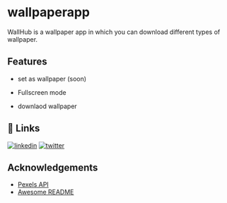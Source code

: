 # wallpaperapp

WallHub is a wallpaper app in which you can download different types of wallpaper.

## Features


- set as wallpaper (soon)

- Fullscreen mode

- downlaod wallpaper

## 🔗 Links

[![linkedin](https://img.shields.io/badge/linkedin-0A66C2?style=for-the-badge&logo=linkedin&logoColor=white)](https://www.linkedin.com/in/suraj-negi-898578243)
[![twitter](https://img.shields.io/badge/twitter-1DA1F2?style=for-the-badge&logo=twitter&logoColor=white)](https://twitter.com/is_this_suraj)


## Acknowledgements

 - [Pexels API](https://www.pexels.com/)
 - [Awesome README](https://github.com/matiassingers/awesome-readme)

